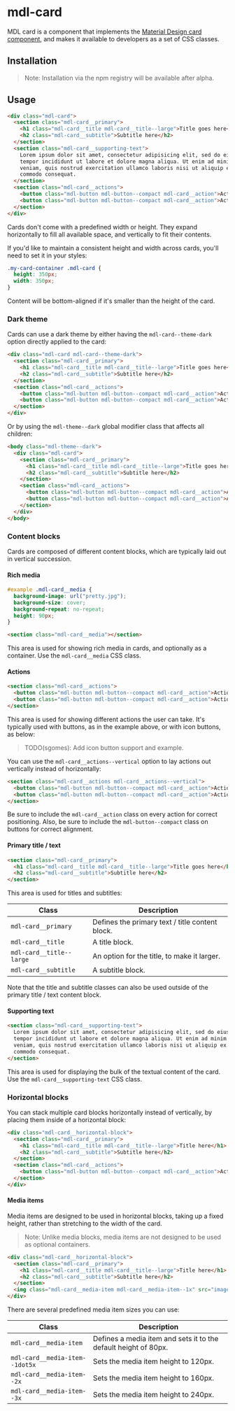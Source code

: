 # mdl-card

MDL card is a component that implements the
[Material Design card component](https://material.google.com/components/cards.html), and makes it available to
developers as a set of CSS classes.

## Installation

> Note: Installation via the npm registry will be available after alpha.


## Usage

```html
<div class="mdl-card">
  <section class="mdl-card__primary">
    <h1 class="mdl-card__title mdl-card__title--large">Title goes here</h1>
    <h2 class="mdl-card__subtitle">Subtitle here</h2>
  </section>
  <section class="mdl-card__supporting-text">
    Lorem ipsum dolor sit amet, consectetur adipisicing elit, sed do eiusmod
    tempor incididunt ut labore et dolore magna aliqua. Ut enim ad minim
    veniam, quis nostrud exercitation ullamco laboris nisi ut aliquip ex ea
    commodo consequat.
  </section>
  <section class="mdl-card__actions">
    <button class="mdl-button mdl-button--compact mdl-card__action">Action 1</button>
    <button class="mdl-button mdl-button--compact mdl-card__action">Action 2</button>
  </section>
</div>
```

Cards don't come with a predefined width or height. They expand horizontally to fill all available space, and vertically
to fit their contents.

If you'd like to maintain a consistent height and width across cards, you'll need to set it in your styles:

```css
.my-card-container .mdl-card {
  height: 350px;
  width: 350px;
}
```

Content will be bottom-aligned if it's smaller than the height of the card.


### Dark theme

Cards can use a dark theme by either having the `mdl-card--theme-dark` option directly applied to the card:

```html
<div class="mdl-card mdl-card--theme-dark">
  <section class="mdl-card__primary">
    <h1 class="mdl-card__title mdl-card__title--large">Title goes here</h1>
    <h2 class="mdl-card__subtitle">Subtitle here</h2>
  </section>
  <section class="mdl-card__actions">
    <button class="mdl-button mdl-button--compact mdl-card__action">Action 1</button>
    <button class="mdl-button mdl-button--compact mdl-card__action">Action 2</button>
  </section>
</div>
```

Or by using the `mdl-theme--dark` global modifier class that affects all children:

```html
<body class="mdl-theme--dark">
  <div class="mdl-card">
    <section class="mdl-card__primary">
      <h1 class="mdl-card__title mdl-card__title--large">Title goes here</h1>
      <h2 class="mdl-card__subtitle">Subtitle here</h2>
    </section>
    <section class="mdl-card__actions">
      <button class="mdl-button mdl-button--compact mdl-card__action">Action 1</button>
      <button class="mdl-button mdl-button--compact mdl-card__action">Action 2</button>
    </section>
  </div>
</body>
```



### Content blocks

Cards are composed of different content blocks, which are typically laid out in vertical succession.


#### Rich media

```css
#example .mdl-card__media {
  background-image: url("pretty.jpg");
  background-size: cover;
  background-repeat: no-repeat;
  height: 90px;
}
```

```html
<section class="mdl-card__media"></section>
```

This area is used for showing rich media in cards, and optionally as a container. Use the `mdl-card__media` CSS class.


#### Actions

```html
<section class="mdl-card__actions">
  <button class="mdl-button mdl-button--compact mdl-card__action">Action 1</button>
  <button class="mdl-button mdl-button--compact mdl-card__action">Action 2</button>
</section>
```

This area is used for showing different actions the user can take. It's typically used with buttons, as in the example
above, or with icon buttons, as below:

> TODO(sgomes): Add icon button support and example.

You can use the `mdl-card__actions--vertical` option to lay actions out vertically instead of horizontally:

```html
<section class="mdl-card__actions mdl-card__actions--vertical">
  <button class="mdl-button mdl-button--compact mdl-card__action">Action 1</button>
  <button class="mdl-button mdl-button--compact mdl-card__action">Action 2</button>
</section>
```

Be sure to include the `mdl-card__action` class on every action for correct positioning. Also, be sure to include the
`mdl-button--compact` class on buttons for correct alignment.


#### Primary title / text

```html
<section class="mdl-card__primary">
  <h1 class="mdl-card__title mdl-card__title--large">Title goes here</h1>
  <h2 class="mdl-card__subtitle">Subtitle here</h2>
</section>
```

This area is used for titles and subtitles:

| Class                    | Description                                     |
| ------------------------ | ----------------------------------------------- |
| `mdl-card__primary`      | Defines the primary text / title content block. |
| `mdl-card__title`        | A title block.                                  |
| `mdl-card__title--large` | An option for the title, to make it larger.     |
| `mdl-card__subtitle`     | A subtitle block.                               |

Note that the title and subtitle classes can also be used outside of the primary title / text content block.


#### Supporting text

```html
<section class="mdl-card__supporting-text">
  Lorem ipsum dolor sit amet, consectetur adipisicing elit, sed do eiusmod
  tempor incididunt ut labore et dolore magna aliqua. Ut enim ad minim
  veniam, quis nostrud exercitation ullamco laboris nisi ut aliquip ex ea
  commodo consequat.
</section>
```

This area is used for displaying the bulk of the textual content of the card. Use the `mdl-card__supporting-text` CSS
class.


### Horizontal blocks

You can stack multiple card blocks horizontally instead of vertically, by placing them inside of a horizontal block:

```html
<div class="mdl-card__horizontal-block">
  <section class="mdl-card__primary">
    <h1 class="mdl-card__title mdl-card__title--large">Title here</h1>
    <h2 class="mdl-card__subtitle">Subtitle here</h2>
  </section>
  <section class="mdl-card__actions">
    <button class="mdl-button mdl-button--compact mdl-card__action">Action</button>
  </section>
</div>
```

#### Media items

Media items are designed to be used in horizontal blocks, taking up a fixed height, rather than stretching to the width
of the card.

> Note: Unlike media blocks, media items are not designed to be used as optional containers.

```html
<div class="mdl-card__horizontal-block">
  <section class="mdl-card__primary">
    <h1 class="mdl-card__title mdl-card__title--large">Title here</h1>
    <h2 class="mdl-card__subtitle">Subtitle here</h2>
  </section>
  <img class="mdl-card__media-item mdl-card__media-item--1x" src="image.jpg"></img>
</div>
```

There are several predefined media item sizes you can use:

| Class                           | Description                                                      |
| ------------------------------- | ---------------------------------------------------------------- |
| `mdl-card__media-item`          | Defines a media item and sets it to the default height of 80px.  |
| `mdl-card__media-item--1dot5x`  | Sets the media item height to 120px.                             |
| `mdl-card__media-item--2x`      | Sets the media item height to 160px.                             |
| `mdl-card__media-item--3x`      | Sets the media item height to 240px.                             |
